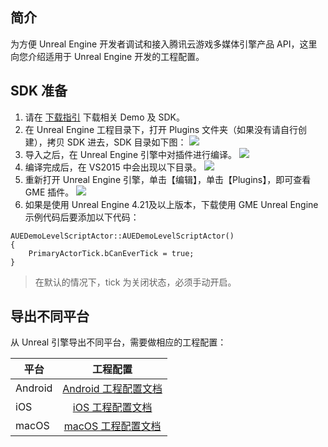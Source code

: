 ## 简介
为方便 Unreal Engine 开发者调试和接入腾讯云游戏多媒体引擎产品 API，这里向您介绍适用于 Unreal Engine 开发的工程配置。

## SDK 准备
1. 请在 [下载指引](https://intl.cloud.tencent.com/document/product/607/18521) 下载相关 Demo 及 SDK。
2. 在 Unreal Engine 工程目录下，打开 Plugins 文件夹（如果没有请自行创建），拷贝 SDK 进去，SDK 目录如下图：
![](https://main.qcloudimg.com/raw/751894ab16c5262b7a99370cc7efd52c.png)
3. 导入之后，在 Unreal Engine 引擎中对插件进行编译。
![](https://main.qcloudimg.com/raw/562882f1d39aa0d4fc77e835290d99df.png)
4. 编译完成后，在 VS2015 中会出现以下目录。
![](https://main.qcloudimg.com/raw/0070a5057c678182ca78c166b9aeaeee.png)
5. 重新打开 Unreal Engine 引擎，单击【编辑】，单击【Plugins】，即可查看 GME 插件。
![](https://main.qcloudimg.com/raw/60fb6340f6899e2c8fc6f4693193533e.png)
6. 如果是使用 Unreal Engine 4.21及以上版本，下载使用 GME Unreal Engine 示例代码后要添加以下代码：
```
AUEDemoLevelScriptActor::AUEDemoLevelScriptActor()
{
    PrimaryActorTick.bCanEverTick = true;
}
```

>在默认的情况下，tick 为关闭状态，必须手动开启。

## 导出不同平台
从 Unreal 引擎导出不同平台，需要做相应的工程配置：

|平台       | 工程配置           
| ------------- |:-------------:|
| Android |[Android 工程配置文档](https://intl.cloud.tencent.com/document/product/607/10783)|
| iOS     	|[iOS 工程配置文档](https://intl.cloud.tencent.com/document/product/607/10783)|
| macOS     	|[macOS 工程配置文档](https://intl.cloud.tencent.com/document/product/607/10783)|
